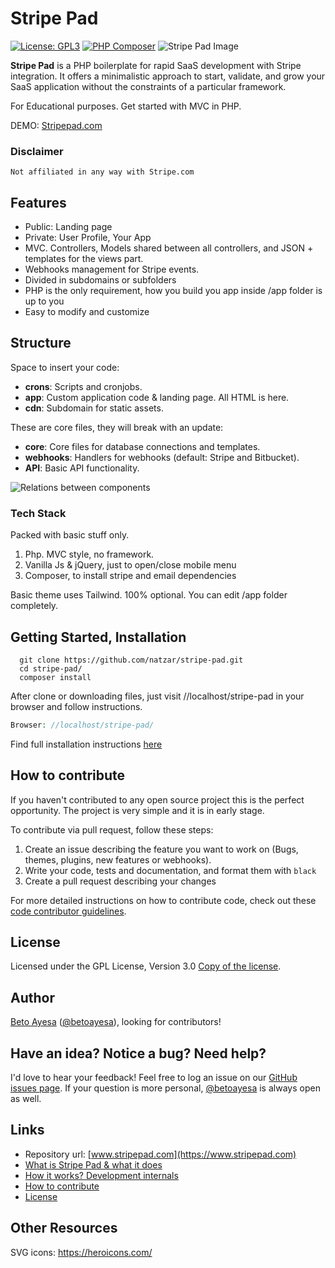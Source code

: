 #  Stripe Pad
[![License: GPL3](https://img.shields.io/github/license/natzar/Stripe-Pad)](https://github.com/natzar/Stripe-Pad/blob/main/LICENSE.md)
[![PHP Composer](https://github.com/natzar/Stripe-Pad/actions/workflows/php.yml/badge.svg)](https://github.com/natzar/Stripe-Pad/actions/workflows/php.yml)
![Stripe Pad Image](https://stripepad.com/open-graph.png)

**Stripe Pad** is a PHP boilerplate for rapid SaaS development with Stripe integration. It offers a minimalistic approach to start, validate, and grow your SaaS application without the constraints of a particular framework.


For Educational purposes. Get started with MVC in PHP.

DEMO: [Stripepad.com](https://www.stripepad.com)



### Disclaimer

``` Not affiliated in any way with Stripe.com ```

## Features

- Public: Landing page
- Private: User Profile, Your App
- MVC. Controllers, Models shared between all controllers, and JSON + templates for the views part.
- Webhooks management for Stripe events.
- Divided in subdomains or subfolders
- PHP is the only requirement, how you build you app inside /app folder is up to you
- Easy to modify and customize



## Structure

Space to insert your code:
- **crons**: Scripts and cronjobs.
- **app**: Custom application code & landing page. All HTML is here.
- **cdn**: Subdomain for static assets. 

These are core files, they will break with an update:
- **core**: Core files for database connections and templates.
- **webhooks**: Handlers for webhooks (default: Stripe and Bitbucket).
- **API**: Basic API functionality.

![Relations between components](https://www.stripepad.com/relations.png)

### Tech Stack

Packed with basic stuff only.

1. Php. MVC style, no framework.
2. Vanilla Js & jQuery, just to open/close mobile menu
3. Composer, to install stripe and email dependencies

Basic theme uses Tailwind. 100% optional. You can edit /app folder completely.

 

## Getting Started, Installation

```
  git clone https://github.com/natzar/stripe-pad.git
  cd stripe-pad/
  composer install
```

After clone or downloading files, just visit //localhost/stripe-pad in your browser and follow instructions.


```php
Browser: //localhost/stripe-pad/
```

Find full installation instructions [here](https://www.stripepad.com/installation)


## How to contribute
If you haven't contributed to any open source project this is the perfect opportunity. The project is very simple and it is in early stage. 

To contribute via pull request, follow these steps:

1. Create an issue describing the feature you want to work on (Bugs, themes,  plugins, new features or webhooks).
2. Write your code, tests and documentation, and format them with ``black``
3. Create a pull request describing your changes

For more detailed instructions on how to contribute code, check out these [code contributor guidelines](CONTRIBUTING.md).

## License
Licensed under the GPL License, Version 3.0 [Copy of the license](LICENSE.txt).

## Author 
[Beto Ayesa](https://github.com/betoayesa) ([@betoayesa](https://twitter.com/betoayesa)), looking for contributors!


## Have an idea? Notice a bug? Need help?

I'd love to hear your feedback! Feel free to log an issue on our [GitHub issues page](https://github.com/natzar/Stripe-Pad/issues). If your question is more personal, [@betoayesa](https://www.twitter.com/betoayesa) is always open as well.

## Links

- Repository url: [www.stripepad.com](https://www.stripepad.com)
- [What is Stripe Pad & what it does](#stripe-pad)
- [How it works? Development internals](#development-internals)
- [How to contribute](#how-to-contribute)
- [License](#license)

## Other Resources
SVG icons: https://heroicons.com/
